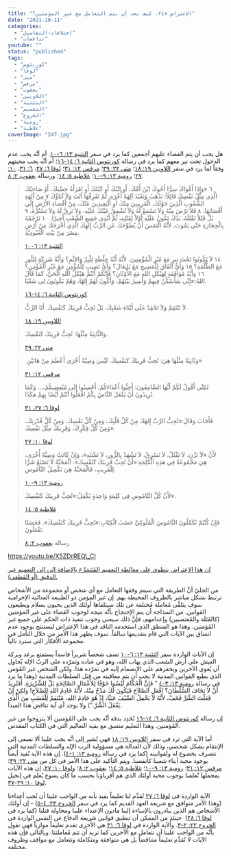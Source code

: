 ```yaml
---
title: "الإعتراض ٢٤٧، كيف يجب أن يتم التعامل مع غير المؤمنين؟"
date: "2021-10-11"
categories: 
  - "إختلافات-التفاصيل"
  - "تناقضات"
youtube: ""
status: "published"
tags: 
  - "كورنثوس"
  - "لوقا"
  - "متى"
  - "مرقس"
  - "يعقوب"
  - "اللاويين"
  - "التثنية"
  - "التعميم"
  - "الخروج"
  - "رومية"
  - "غلاطية"
coverImage: "247.jpg"
---
```


هل يجب أن يتم القضاء عليهم أجمعين كما يرد في سفر [التثنية ١٣: ٦-١٠](https://my.bible.com/bible/101/DEU.13.6-10). أم أنَّه يجب عدم الدخول تحت نير معهم كما يرد في رسالة [كورنثوس الثانية ٦: ١٤-١٦](https://my.bible.com/bible/101/2CO.6.14-16)؛ أم أنَّه يجب محبتهم وفقاً لما يرد في سفر [اللاويين ١٩: ١٨](https://my.bible.com/bible/101/LEV.19.18)؛ [متى ٢٢: ٣٩](https://my.bible.com/bible/101/MAT.22.39)؛ [مرقس ١٢: ٣١](https://my.bible.com/bible/101/MRK.12.31)؛ [لوقا ٦: ٢٧](https://my.bible.com/bible/101/LUK.6.27)، [٦: ٣١](https://my.bible.com/bible/101/LUK.6.31)، [١٠: ٢٧](https://my.bible.com/bible/101/LUK.10.27)؛ [رومية ١٣: ٩-١٠](https://my.bible.com/bible/101/ROM.13.9-10)؛ [غلاطية ٥: ١٤](https://my.bible.com/bible/101/GAL.5.14)؛ ورسالة [يعقوب ٢: ٨](https://my.bible.com/bible/101/JAS.2.8).

> ٦ «وَإِذَا أَغْوَاكَ سِرًّا أَخُوكَ ابْنُ أُمِّكَ، أَوِ ابْنُكَ أَوِ ابْنَتُكَ أَوِ امْرَأَةُ حِضْنِكَ، أَوْ صَاحِبُكَ الَّذِي مِثْلُ نَفْسِكَ قَائِلاً: نَذْهَبُ وَنَعْبُدُ آلِهَةً أُخْرَى لَمْ تَعْرِفْهَا أَنْتَ وَلاَ آبَاؤُكَ ٧ مِنْ آلِهَةِ الشُّعُوبِ الَّذِينَ حَوْلَكَ، الْقَرِيبِينَ مِنْكَ أَوِ الْبَعِيدِينَ عَنْكَ، مِنْ أَقْصَاءِ الأَرْضِ إِلَى أَقْصَائِهَا، ٨ فَلاَ تَرْضَ مِنْهُ وَلاَ تَسْمَعْ لَهُ وَلاَ تُشْفِقْ عَيْنُكَ عَلَيْهِ، وَلاَ تَرِقَّ لَهُ وَلاَ تَسْتُرْهُ، ٩ بَلْ قَتْلاً تَقْتُلُهُ. يَدُكَ تَكُونُ عَلَيْهِ أَوَّلاً لِقَتْلِهِ، ثُمَّ أَيْدِي جَمِيعِ الشَّعْبِ أَخِيرًا. ١٠ تَرْجُمُهُ بِالْحِجَارَةِ حَتَّى يَمُوتَ، لأَنَّهُ الْتَمَسَ أَنْ يُطَوِّحَكَ عَنِ الرَّبِّ إِلهِكَ الَّذِي أَخْرَجَكَ مِنْ أَرْضِ مِصْرَ مِنْ بَيْتِ الْعُبُودِيَّةِ.
> 
> [التثنية ١٣: ٦-١٠](https://my.bible.com/bible/101/DEU.13.6-10)

> ١٤ لاَ تَكُونُوا تَحْتَ نِيرٍ مَعَ غَيْرِ الْمُؤْمِنِينَ، لأَنَّهُ أَيَّةُ خِلْطَةٍ لِلْبِرِّ وَالإِثْمِ؟ وَأَيَّةُ شَرِكَةٍ لِلنُّورِ مَعَ الظُّلْمَةِ؟ ١٥ وَأَيُّ اتِّفَاق لِلْمَسِيحِ مَعَ بَلِيعَالَ؟ وَأَيُّ نَصِيبٍ لِلْمُؤْمِنِ مَعَ غَيْرِ الْمُؤْمِنِ؟ ١٦ وَأَيَّةُ مُوَافَقَةٍ لِهَيْكَلِ اللهِ مَعَ الأَوْثَانِ؟ فَإِنَّكُمْ أَنْتُمْ هَيْكَلُ اللهِ الْحَيِّ، كَمَا قَالَ اللهُ:«إِنِّي سَأَسْكُنُ فِيهِمْ وَأَسِيرُ بَيْنَهُمْ، وَأَكُونُ لَهُمْ إِلهًا، وَهُمْ يَكُونُونَ لِي شَعْبًا.
> 
> [كورنثوس الثانية ٦: ١٤-١٦](https://my.bible.com/bible/101/2CO.6.14-16)

> لاَ تَنْتَقِمْ وَلاَ تَحْقِدْ عَلَى أَبْنَاءِ شَعْبِكَ، بَلْ تُحِبُّ قَرِيبَكَ كَنَفْسِكَ. أَنَا الرَّبُّ.
> 
> [اللاويين ١٩: ١٨](https://my.bible.com/bible/101/LEV.19.18)

> وَالثَّانِيَةُ مِثْلُهَا: تُحِبُّ قَرِيبَكَ كَنَفْسِكَ.
> 
> [متى ٢٢: ٣٩](https://my.bible.com/bible/101/MAT.22.39)

>  وَثَانِيَةٌ مِثْلُهَا هِيَ: تُحِبُّ قَرِيبَكَ كَنَفْسِكَ. لَيْسَ وَصِيَّةٌ أُخْرَى أَعْظَمَ مِنْ هَاتَيْنِ»
> 
> [مرقس ١٢: ٣١](https://my.bible.com/bible/101/MRK.12.31)

> لكِنِّي أَقُولُ لَكُمْ أَيُّهَا السَّامِعُونَ: أَحِبُّوا أَعْدَاءَكُمْ، أَحْسِنُوا إِلَى مُبْغِضِيكُمْ،… وَكَمَا تُرِيدُونَ أَنْ يَفْعَلَ النَّاسُ بِكُمُ افْعَلُوا أَنْتُمْ أَيْضًا بِهِمْ هكَذَا.
> 
> [لوقا ٦: ٢٧، ٣١](https://my.bible.com/bible/101/LUK.6.27-31)

> فَأَجَابَ وَقَالَ:«تُحِبُّ الرَّبَّ إِلهَكَ مِنْ كُلِّ قَلْبِكَ، وَمِنْ كُلِّ نَفْسِكَ، وَمِنْ كُلِّ قُدْرَتِكَ، وَمِنْ كُلِّ فِكْرِكَ، وَقَرِيبَكَ مِثْلَ نَفْسِكَ».
> 
> [لوقا ١٠: ٢٧](https://my.bible.com/bible/101/LUK.10.27)

> لأَنَّ «لاَ تَزْنِ، لاَ تَقْتُلْ، لاَ تَسْرِقْ، لاَ تَشْهَدْ بِالزُّورِ، لاَ تَشْتَهِ»، وَإِنْ كَانَتْ وَصِيَّةً أُخْرَى، هِيَ مَجْمُوعَةٌ فِي هذِهِ الْكَلِمَةِ:«أَنْ تُحِبَّ قَرِيبَكَ كَنَفْسِكَ». اَلْمَحَبَّةُ لاَ تَصْنَعُ شَرًّا لِلْقَرِيبِ، فَالْمَحَبَّةُ هِيَ تَكْمِيلُ النَّامُوسِ.
> 
> [رومية ١٣: ٩-١٠](https://my.bible.com/bible/101/ROM.13.9-10)

> لأَنَّ كُلَّ النَّامُوسِ فِي كَلِمَةٍ وَاحِدَةٍ يُكْمَلُ:«تُحِبُّ قَرِيبَكَ كَنَفْسِكَ».
> 
> [غلاطية ٥: ١٤](https://my.bible.com/bible/101/GAL.5.14)

> فَإِنْ كُنْتُمْ تُكَمِّلُونَ النَّامُوسَ الْمُلُوكِيَّ حَسَبَ الْكِتَابِ:«تُحِبُّ قَرِيبَكَ كَنَفْسِكَ». فَحَسَنًا تَفْعَلُونَ.
> 
> رسالة [يعقوب ٢: ٨](https://my.bible.com/bible/101/JAS.2.8)

https://youtu.be/X5ZDrREQ\_CI

[إن هذا الإعتراض ينطوي على مغالطة التعميم المُتَسَرِّع بالإضافة إلى إلى التعميم غير الدقيق (أو القطعي).](https://reasonofhope.com/2019/12/07/other-fallacies-1/)

من الجليّ أنَّ الطريقة التي سيتم وفقها التعامل مع أي شخص أو مجموعة من الأشخاص ترتبط بشكل مباشر بالظروف المحيطة بهم. إن غير المؤمن ذو الطبيعة العدائية الإجرامية سوف يتلقَّى مُعاملة مُختلفة عن تلك سيتلقاها أولئك الذين يحيون بسلام ويطيعون القوانين. من السذاجة أن يتم الإحتجاج بأنَّه نتيجة لوجوب القضاء على غير المؤمنين (كالقَتَلَة والمُغتصبين) وإعدامهم، فإنَّ ذلك سيعني وجوب تنفيذ ذات الحكم على جميع غير المُؤمنين. وهذا هو المنطق الذي استخدمه الناقد في هذا الإعتراض ليستنتج بوجود عدم اتساق بين الآيات التي قام بتقديمها سالفاً. سوف يظهر هذا الأمر من خلال التأمل في مجموعة الأفكار التي سترد تالياً.

إن الآيات الواردة سفر [التثنية ١٣: ٦-١٠](https://my.bible.com/bible/101/DEU.13.6-10) تصف شحصاً شريراً فاسداً يستمتع برغد وبركة العيش على أرض الشعب الذي يهاب الله، وهو في عناده وتمرّده على الربّ الإله يُحاول أن يُغوي الآخرين ويحفزهم على الإنضمام إليه في تمرّده هذا. ولكن الشخص غير المُؤمن الذي يطيع القوانين المدنية لا يجب أن يتم معاقبته من قِبَل السلطات المدنية (وهذا ما يرد في رسالة [رومية ١٣: ٣-٤](https://my.bible.com/bible/101/ROM.13.3-4) ” فَإِنَّ الْحُكَّامَ لَيْسُوا خَوْفًا لِلأَعْمَالِ الصَّالِحَةِ بَلْ لِلشِّرِّيرَةِ. أَفَتُرِيدُ أَنْ لاَ تَخَافَ السُّلْطَانَ؟ افْعَلِ الصَّلاَحَ فَيَكُونَ لَكَ مَدْحٌ مِنْهُ، لأَنَّهُ خَادِمُ اللهِ لِلصَّلاَحِ! وَلكِنْ إِنْ فَعَلْتَ الشَّرَّ فَخَفْ، لأَنَّهُ لاَ يَحْمِلُ السَّيْفَ عَبَثًا، إِذْ هُوَ خَادِمُ اللهِ، مُنْتَقِمٌ لِلْغَضَبِ مِنَ الَّذِي يَفْعَلُ الشَّرَّ.“) ولا يوجد أي آية تناقض هذا المبدأ.

إن رسالة [كورنثوس الثانية ٦: ١٤-١٦](https://my.bible.com/bible/101/2CO.6.14-16) تُحَدِد بدقة أنَّه يجب على المُؤمنين ألا يتزوجوا من غير المُؤمنين. وهذا التعليم متسق مع بقية التعاليم التي في الكتاب المقدس.

أما الآية التي ترد في سفر [اللاويين ١٩: ١٨](https://my.bible.com/bible/101/LEV.19.18) فهي تُشير إلى أنَّه يجب علينا ألا نسعى إلى الإنتقام بشكل شخصي، وذلك لأن العدالة هي مسؤولية الرب الإله والسلطات المدنية التي تتصرف بخضوع له ولقوانينه (كما يرد في رسالة [رومية ١٣: ١-٤](https://my.bible.com/bible/101/ROM.13.1-4)). إن هذه الآية تُفيد أيضاً بوجود محبة أبناء شعبنا كأنفسنا. ويتم التأكيد على هذا الأمر في كل من [متى ٢٢: ٣٩](https://my.bible.com/bible/101/MAT.22.39)؛ [مرقس ١٢: ٣١](https://my.bible.com/bible/101/MRK.12.31)؛ [رومية ١٣: ٩-١٠](https://my.bible.com/bible/101/ROM.13.9-10)؛ [غلاطية ٥: ١٤](https://my.bible.com/bible/101/GAL.5.14)؛ [يعقوب ٢: ٨](https://my.bible.com/bible/101/JAS.2.8)؛ و[لوقا ١٠: ٢٧](https://my.bible.com/bible/101/LUK.10.27)، إن هذه الآيات بمجملها تُعلمنا بوجوب محبة أولئك الذي هم أقرباؤنا بحسب ما كان يسوع يُعلم في إنجيل [لوقا ١٠: ٢٩-٣٧](https://my.bible.com/bible/101/LUK.10.29-37).

الآية الواردة في [لوقا ٦: ٢٧](https://my.bible.com/bible/101/LUK.6.27) تُقدِّم لنا تعليماً يفيد بأنه من الواجب علينا أن نُحب أعداءنا (وهذا الأمر متوافق مع شريعة العهد القديم كما يرد في سفر [الخروج ٢٣: ٤-٥](https://my.bible.com/bible/101/EXO.)) - إن أولئك الأشخاص هم الذين يبادرون بالإساءة إلينا مادون الإعتداء علينا ومحاولة قتلنا (كما يرد في [لوقا ٦: ٢٨](https://my.bible.com/bible/101/LUK.10.28))  حينئذٍ من الممكن أن تنطبق قوانين شريعة الدفاع عن النفس الواردة في [الخروج ٢٢: ٢-٣](https://my.bible.com/bible/101/EXO.). والآية الواردة في [لوقا ٦: ٣١](https://my.bible.com/bible/101/LUK.6.31) هي الأُخرى تقدم تعليماً موازياً فهي تقول بأنَّه من الواجب علينا أن نتعامل مع الآخرين كما نريد أن تتم مُعاملتنا. وبالتالي فإن هذه الآيات لا تُقدِّم تعليماً متناقضاً بل هي متوافقة ومتكاملة وتتعامل مع مواقف وظروف مختلفة.
